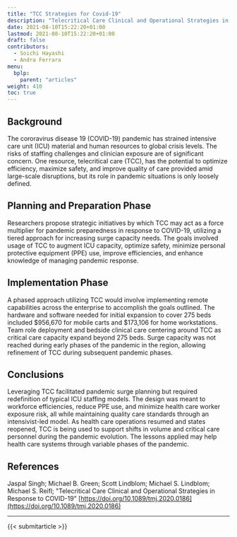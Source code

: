```yaml
---
title: "TCC Strategies for Covid-19"
description: "Telecritical Care Clinical and Operational Strategies in Response to COVID-19"
date: 2021-08-10T15:22:20+01:00
lastmod: 2021-08-10T15:22:20+01:00
draft: false
contributors:
  - Soichi Hayashi
  - Andra Ferrara
menu:
  bplp:
    parent: "articles"
weight: 410
toc: true
---
```


## Background
The cororavirus disease 19 (COVID-19) pandemic has strained intensive care unit (ICU) material and human resources to global crisis levels. The risks of staffing challenges and clinician exposure are of significant concern. One resource, telecritical care (TCC), has the potential to optimize efficiency, maximize safety, and improve quality of care provided amid large-scale disruptions, but its role in pandemic situations is only loosely defined.

## Planning and Preparation Phase
Researchers propose strategic initiatives by which TCC may act as a force multiplier for pandemic preparedness in response to COVID-19, utilizing a tiered approach for increasing surge capacity needs. The goals involved usage of TCC to augment ICU capacity, optimize safety, minimize personal protective equipment (PPE) use, improve efficiencies, and enhance knowledge of managing pandemic response.

## Implementation Phase
A phased approach utilizing TCC would involve implementing remote capabilities across the enterprise to accomplish the goals outlined. The hardware and software needed for initial expansion to cover 275 beds included $956,670 for mobile carts and $173,106 for home workstations. Team role deployment and bedside clinical care centering around TCC as critical care capacity expand beyond 275 beds. Surge capacity was not reached during early phases of the pandemic in the region, allowing refinement of TCC during subsequent pandemic phases.

## Conclusions
Leveraging TCC facilitated pandemic surge planning but required redefinition of typical ICU staffing models. The design was meant to workforce efficiencies, reduce PPE use, and minimize health care worker exposure risk, all while maintaining quality care standards through an intensivist-led model. As health care operations resumed and states reopened, TCC is being used to support shifts in volume and critical care personnel during the pandemic evolution. The lessons applied may help health care systems through variable phases of the pandemic.

## References

Jaspal Singh; Michael B. Green; Scott Lindblom; Michael S. Lindblom; Michael S. Reifl; "Telecritical Care Clinical and Operational Strategies in Response to COVID-19" [https://doi.org/10.1089/tmj.2020.0186](https://doi.org/10.1089/tmj.2020.0186)

-----------------------------------------------

{{< submitarticle >}}
